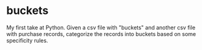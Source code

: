 # buckets
My first take at Python. Given a csv file with "buckets" and another csv file with purchase records, categorize the records into buckets based on some specificity rules.
